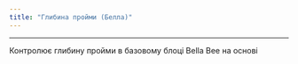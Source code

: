 ```yaml
---
title: "Глибина пройми (Белла)"
---
```


***

Контролює глибину пройми в базовому блоці Bella Bee на основі




